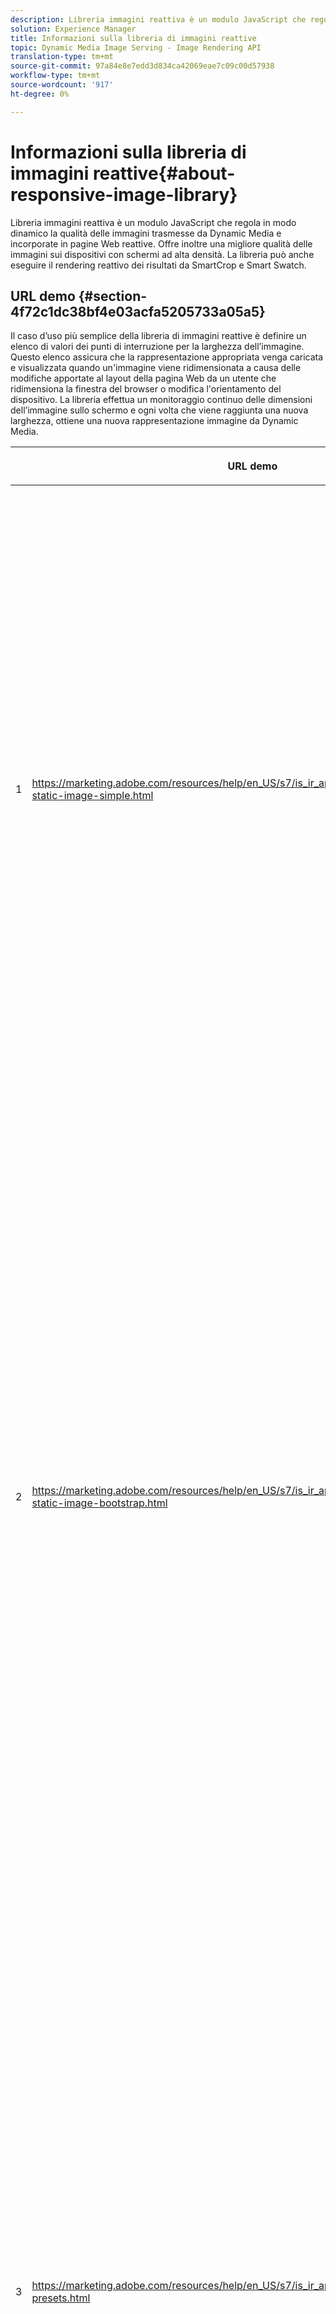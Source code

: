 ```yaml
---
description: Libreria immagini reattiva è un modulo JavaScript che regola in modo dinamico la qualità delle immagini trasmesse da Dynamic Media e incorporate in pagine Web reattive. Offre inoltre una migliore qualità delle immagini sui dispositivi con schermi ad alta densità. La libreria può anche eseguire il rendering reattivo dei risultati da SmartCrop e Smart Swatch.
solution: Experience Manager
title: Informazioni sulla libreria di immagini reattive
topic: Dynamic Media Image Serving - Image Rendering API
translation-type: tm+mt
source-git-commit: 97a84e8e7edd3d834ca42069eae7c09c00d57938
workflow-type: tm+mt
source-wordcount: '917'
ht-degree: 0%

---
```



# Informazioni sulla libreria di immagini reattive{#about-responsive-image-library}

Libreria immagini reattiva è un modulo JavaScript che regola in modo dinamico la qualità delle immagini trasmesse da Dynamic Media e incorporate in pagine Web reattive. Offre inoltre una migliore qualità delle immagini sui dispositivi con schermi ad alta densità. La libreria può anche eseguire il rendering reattivo dei risultati da SmartCrop e Smart Swatch.

## URL demo {#section-4f72c1dc38bf4e03acfa5205733a05a5}

Il caso d’uso più semplice della libreria di immagini reattive è definire un elenco di valori dei punti di interruzione per la larghezza dell’immagine. Questo elenco assicura che la rappresentazione appropriata venga caricata e visualizzata quando un&#39;immagine viene ridimensionata a causa delle modifiche apportate al layout della pagina Web da un utente che ridimensiona la finestra del browser o modifica l&#39;orientamento del dispositivo. La libreria effettua un monitoraggio continuo delle dimensioni dell’immagine sullo schermo e ogni volta che viene raggiunta una nuova larghezza, ottiene una nuova rappresentazione immagine da Dynamic Media.

<table id="table_3D3D3991B802461A888E1093C1217D26"> 
 <thead> 
  <tr> 
   <th colname="col01" class="entry"> </th> 
   <th colname="col1" class="entry"> <p>URL demo </p> </th> 
   <th colname="col2" class="entry"> <p>Descrizione </p> </th> 
  </tr> 
 </thead>
 <tbody> 
  <tr> 
   <td colname="col01"> <p>1 </p> </td> 
   <td colname="col1"> <p> <a href="https://marketing.adobe.com/resources/help/en_US/s7/is_ir_api/is_api/samples/responsive-static-image-simple.html" scope="external" format="https"> https://marketing.adobe.com/resources/help/en_US/s7/is_ir_api/is_api/samples/responsive-static-image-simple.html  </a> </p> <p> 
     <!-- http://sasha.s7qa.com/jira-bugs/S7-7729/responsive-static-image-simple.htm--> </p> </td> 
   <td colname="col2"> <p>Di seguito è riportato un semplice esempio in cui l’immagine reattiva si trova all’interno di un contenitore che occupa il 50% della larghezza della pagina Web. Ogni volta che la finestra del browser viene ridimensionata, la larghezza del contenitore cambia. Quando la larghezza dell’immagine raggiunge uno dei punti di interruzione configurati, impostati su 200, 400, 600 e 800 pixel a scopo illustrativo, viene scaricata e visualizzata una nuova rappresentazione. L'obiettivo è evitare di caricare immagini di grandi dimensioni e di risparmiare sulla larghezza di banda della rete. </p> <p>Fate clic sull’URL per aprire la pagina Web, ridimensionare la finestra del browser e monitorare il traffico di rete. </p> </td> 
  </tr> 
  <tr> 
   <td colname="col01"> <p>2 </p> </td> 
   <td colname="col1"> <p> <a href="https://marketing.adobe.com/resources/help/en_US/s7/is_ir_api/is_api/samples/responsive-static-image-bootstrap.html" format="https" scope="external"> https://marketing.adobe.com/resources/help/en_US/s7/is_ir_api/is_api/samples/responsive-static-image-bootstrap.html  </a> </p> <p> 
     <!-- http://sasha.s7qa.com/jira-bugs/S7-7729/responsive-static-image-bootstrap.htm--> </p> </td> 
   <td colname="col2"> <p>L’esempio di Bootstrap seguente illustra lo stesso caso di utilizzo in una pagina Web. In base a Bootstrap CSS, la cella di layout a cui viene aggiunta l'immagine reattiva può avere una delle seguenti larghezze: 360, 720 e 940 pixel. Questi sono i valori esatti che vengono passati come punti di interruzione alla libreria di immagini reattive. Dynamic Media garantisce l'utilizzo efficiente della larghezza di banda di rete del cliente. Inoltre, garantisce che l'immagine venga visualizzata nella dimensione esatta necessaria, dato il layout della pagina Web corrente, senza artefatti visivi che ne impediscano il ridimensionamento del browser lato client. </p> <p>Fate clic sull’URL per aprire la pagina Web, ridimensionare la finestra del browser per individuare diversi punti di interruzione del layout e monitorare il traffico di rete. </p> <p>Casi di utilizzo più avanzati includono l’associazione di diversi predefiniti per immagini, comandi Image Server o entrambi con valori di punti di interruzione diversi. </p> </td> 
  </tr> 
  <tr> 
   <td colname="col01"> <p>3 </p> </td> 
   <td colname="col1"> <p> <a href="https://marketing.adobe.com/resources/help/en_US/s7/is_ir_api/is_api/samples/image-presets.html" format="https" scope="external"> https://marketing.adobe.com/resources/help/en_US/s7/is_ir_api/is_api/samples/image-presets.html  </a> </p> <p> 
     <!--http://sasha.s7qa.com/jira-bugs/S7-7729/image-presets.html--> </p> </td> 
   <td colname="col2"> <p>In questo esempio vengono utilizzati predefiniti per immagini di qualità e formato diversi per diverse dimensioni di punti di interruzione. Per un piccolo punto di interruzione, viene applicato un predefinito di bassa qualità che fa sì che Image Serving restituisca l’immagine GIF compressa solo a sei colori. Un punto di interruzione medio utilizza un predefinito per immagini configurato per JPEG con compressione elevata. Il punto di interruzione più grande è associato a un predefinito per immagini di alta qualità che utilizza il formato PNG senza perdita di dati. Questo metodo garantisce la distribuzione di immagini di alta qualità a tali dispositivi, partendo dal presupposto che i dispositivi con schermi più grandi abbiano una larghezza di banda e una potenza di elaborazione maggiori. </p> <p>Fate clic sull’URL per aprire la pagina Web, ridimensionate la finestra del browser Web da più grande a più piccola e notate come la qualità dell’immagine si riduce. </p> </td> 
  </tr> 
  <tr> 
   <td colname="col01"> <p>4 </p> </td> 
   <td colname="col1"> <p> <a href="https://marketing.adobe.com/resources/help/en_US/s7/is_ir_api/is_api/samples/crops.html" format="https" scope="external"> https://marketing.adobe.com/resources/help/en_US/s7/is_ir_api/is_api/samples/crops.html  </a> </p> <p> 
     <!--http://sasha.s7qa.com/jira-bugs/S7-7729/crops.html--> </p> </td> 
   <td colname="col2"> <p>Oltre ai predefiniti per immagini, è possibile associare specifici comandi Image Server ai punti di interruzione. L'esempio seguente mostra come sia possibile ritagliare gradualmente l'immagine del banner fino all'area di interesse, man mano che le dimensioni dell'immagine sullo schermo diventano più piccole. In questo caso, il punto di interruzione più grande non dispone di alcun comando Image Serving, pertanto l'immagine del banner è completamente visibile. Con un punto di interruzione medio viene applicato un ritaglio moderato, rendendo visibile solo il corridore con testo "In esecuzione". A un punto di interruzione piccolo, viene applicato un maggior ritaglio in modo che venga mostrato solo il prodotto. </p> <p>Fate clic sull’URL per aprire la pagina Web e ridimensionare la finestra del browser. L’immagine viene ritagliata gradualmente passando da una dimensione più grande a una più piccola. </p> </td> 
  </tr> 
  <tr> 
   <td colname="col01"> <p>5 </p> </td> 
   <td colname="col1"> <p> <a href="https://marketing.adobe.com/resources/help/en_US/s7/is_ir_api/is_api/samples/template.html" format="https" scope="external"> https://marketing.adobe.com/resources/help/en_US/s7/is_ir_api/is_api/samples/template.html  </a> </p> <p> 
     <!--http://sasha.s7qa.com/jira-bugs/S7-7729/template.html--> </p> </td> 
   <td colname="col2"> <p>Potete anche usare i comandi Image Server con Image Server Templates per controllare alcuni parametri di modello in base alle dimensioni dell’immagine. In questo esempio successivo, viene utilizzato un modello Image Server in cui la dimensione del font della sovrapposizione di testo è parametrizzata utilizzando il parametro <span class="codeph"> $fontsize </span>. L’immagine reattiva è configurata per utilizzare un font di dimensioni maggiori per immagini di dimensioni ridotte, in modo da garantire che il testo rimanga sempre leggibile: </p> </td> 
  </tr> 
 </tbody> 
</table>

## Requisiti di sistema {#section-35ea9e9c79cc43d7bcefdc240340fba4}

**Software e hardware per server**

* Dynamic Media Image Serving 6.0.1 o versione successiva.

**Requisiti minimi del browser client**

* Microsoft® Windows® 7 o versione successiva; Mac OS X 10.8 o versione successiva.
* Firefox 23, Safari 6, Chrome 29, IE 9 o versione successiva.
* iOS 6 o versione successiva.
* Certificato su iPhone3GS o versioni successive e iPad2 o versioni successive (solo browser nativi).
* Android OS 2.3 o successivo.
* Internet Explorer sui dispositivi mobili non è attualmente supportato.

